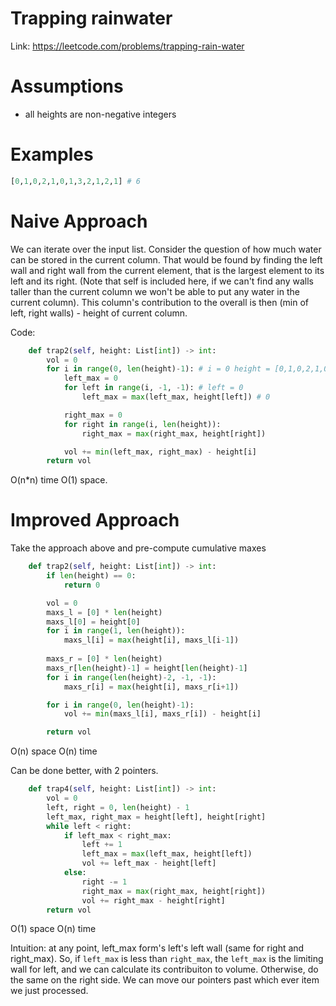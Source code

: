 # Trapping rainwater

Link: https://leetcode.com/problems/trapping-rain-water

# Assumptions
- all heights are non-negative integers

# Examples
```python
[0,1,0,2,1,0,1,3,2,1,2,1] # 6
```

# Naive Approach
We can iterate over the input list. Consider the question of how much water can
be stored in the current column.
That would be found by finding the left wall and right wall from the current
element, that is the largest element to its left and its right.
(Note that self is included here, if we can't find any walls taller than the
current column we won't be able to put any water in the current column).
This column's contribution to the overall is then (min of left, right walls) -
height of current column.

Code:

```python
    def trap2(self, height: List[int]) -> int:
        vol = 0
        for i in range(0, len(height)-1): # i = 0 height = [0,1,0,2,1,0,1,3,2,1,2,1]
            left_max = 0
            for left in range(i, -1, -1): # left = 0
                left_max = max(left_max, height[left]) # 0

            right_max = 0
            for right in range(i, len(height)):
                right_max = max(right_max, height[right])

            vol += min(left_max, right_max) - height[i]
        return vol
```

O(n\*n) time
O(1) space.

# Improved Approach
Take the approach above and pre-compute cumulative maxes

```python
    def trap2(self, height: List[int]) -> int:
        if len(height) == 0:
            return 0

        vol = 0
        maxs_l = [0] * len(height)
        maxs_l[0] = height[0]
        for i in range(1, len(height)):
            maxs_l[i] = max(height[i], maxs_l[i-1])
        
        maxs_r = [0] * len(height)
        maxs_r[len(height)-1] = height[len(height)-1]
        for i in range(len(height)-2, -1, -1):
            maxs_r[i] = max(height[i], maxs_r[i+1])

        for i in range(0, len(height)-1):
            vol += min(maxs_l[i], maxs_r[i]) - height[i]

        return vol
```

O(n) space
O(n) time


Can be done better, with 2 pointers.
```python
    def trap4(self, height: List[int]) -> int:
        vol = 0
        left, right = 0, len(height) - 1
        left_max, right_max = height[left], height[right]
        while left < right:
            if left_max < right_max:
                left += 1
                left_max = max(left_max, height[left])
                vol += left_max - height[left]
            else:
                right -= 1
                right_max = max(right_max, height[right])
                vol += right_max - height[right]
        return vol
```

O(1) space
O(n) time

Intuition: at any point, left\_max form's left's left wall (same for right and
right\_max). So, if `left_max` is less than `right_max`, the `left_max` is the
limiting wall for left, and we can calculate its contribuiton to volume.
Otherwise, do the same on the right side. We can move our pointers past which
ever item we just processed.
